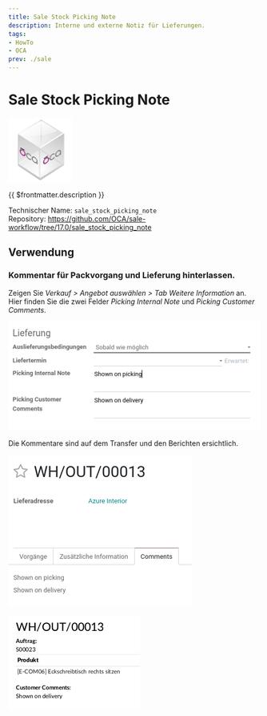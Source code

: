 ```yaml
---
title: Sale Stock Picking Note
description: Interne und externe Notiz für Lieferungen.
tags:
- HowTo
- OCA
prev: ./sale
---
```

# Sale Stock Picking Note
![icon_oca_app](attachments/icon_oca_app.png)

{{ $frontmatter.description }}

Technischer Name: `sale_stock_picking_note`\
Repository: <https://github.com/OCA/sale-workflow/tree/17.0/sale_stock_picking_note>

## Verwendung

### Kommentar für Packvorgang und Lieferung hinterlassen.

Zeigen Sie *Verkauf > Angebot auswählen > Tab Weitere Information* an. Hier finden Sie die zwei Felder *Picking Internal Note* und *Picking Customer Comments*.

![](attachments/Sale%20Stock%20Picking%20Note.png)

Die Kommentare sind auf dem Transfer und den Berichten ersichtlich.

![](attachments/Sale%20Stock%20Picking%20Note%20Transfer.png)

![](attachments/Sale%20Stock%20Picking%20Note%20Lieferschein.png)